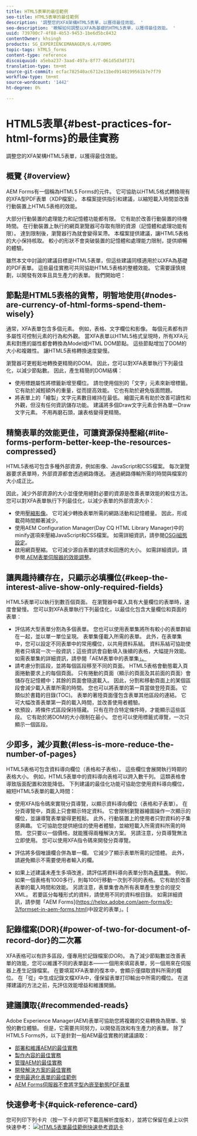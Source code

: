 ```yaml
---
title: HTML5表單的最佳範例
seo-title: HTML5表單的最佳範例
description: '調整您的XFA架構HTML5表單，以獲得最佳效能。 '
seo-description: '瞭解如何調整以XFA為基礎的HTML5表單，以獲得最佳效能。 '
uuid: 739700c7-4f88-4b53-9453-1be6d5bc8432
contentOwner: khsingh
products: SG_EXPERIENCEMANAGER/6.4/FORMS
topic-tags: hTML5_forms
content-type: reference
discoiquuid: a5eba237-3aad-497a-8f77-061d5d3df371
translation-type: tm+mt
source-git-commit: ecfac782540ac6712e11bed9148199561b7e7f79
workflow-type: tm+mt
source-wordcount: '1442'
ht-degree: 0%

---
```



# HTML5表單{#best-practices-for-html-forms}的最佳實務

調整您的XFA架構HTML5表單，以獲得最佳效能。

## 概覽 {#overview}

AEM Forms有一個稱為HTML5 Forms的元件。 它可協助以HTML5格式轉換現有的XFA型PDF表單（XDP檔案）。 本檔案提供指引和建議，以縮短載入時間並改善行動裝置上HTML5表格的效能。

大部分行動裝置的處理能力和記憶體功能都有限。 它有助於改善行動裝置的待機時間。 在行動裝置上執行的網頁瀏覽器可存取有限的資源（記憶體和處理功能有限）。 達到限制後，瀏覽器行為就會變得呆滯。 本檔案提供建議，讓HTML5表格的大小保持核取。 較小的形狀不會突破裝置的記憶體和處理能力限制，提供順暢的體驗。

雖然本文中討論的建議目標是HTML5表單，但這些建議同樣適用於以XFA為基礎的PDF表單。 這些最佳實務可共同協助HTML5表格的整體效能。 它需要謹慎規劃，以開發有效率且具生產力的表單。 我們開始吧：

## 節點是HTML5表格的貨幣，明智地使用{#nodes-are-currency-of-html-forms-spend-them-wisely}

通常，XFA表單包含多個元素。 例如，表格、文字欄位和影像。 每個元素都有許多屬性可控制元素的行為和外觀。 當XFA表單以HTML5格式呈現時，所有XFA元素和對應的屬性都會轉換為Model或HTML DOM節點。 這些節點增加了DOM的大小和複雜性。 讓HTML5表格轉換速度變慢。

瀏覽器可更輕鬆地轉換更精簡的DOM。 因此，您可以對XFA表單執行下列最佳化，以減少節點數。 因此，產生精簡的DOM結構：

* 使用標題屬性將標籤新增至欄位。 請勿使用個別的「文字」元素來新增標籤。 它有助於減輕額外的重量，從而提高效能。 它也有助於避免版面問題。
* 將表單上的「繪製」文字元素數目維持在最低。 繪圖元素有助於改善可讀性和外觀，但沒有任何資訊儲存功能。 建議將多個Draw文字元素合併為單一Draw文字元素。 不用再磨石頭，讓表格變得更精簡。

## 精簡表單的效能更佳，可讓資源保持壓縮{#lite-forms-perform-better-keep-the-resources-compressed}

HTML5表格可包含多種外部資源，例如影像、JavaScript和CSS檔案。 每次瀏覽器要求表單時，外部資源都會透過網路傳送。 通過網路傳輸所需的時間與檔案的大小成正比。

因此，減少外部資源的大小並僅使用絕對必要的資源是改善表單效能的較佳方法。 您可以對XFA表單執行下列最佳化，以減少表單的外部資源大小：

* 使用[壓縮影像](/help/assets/best-practices-for-optimizing-the-quality-of-your-images.md)。 它可減少轉換表單所需的網路活動和記憶體量。 因此，形成載荷時間顯著減少。
* 使用AEM Configuration Manager(Day CQ HTML Library Manager)中的minify選項來壓縮JavaScript和CSS檔案。 如需詳細資訊，請參閱[OSGi組態設定](/help/sites-deploying/osgi-configuration-settings.md)。
* 啟用網頁壓縮。 它可減少源自表單的請求和回應的大小。 如需詳細資訊，請參閱[ AEM表單伺服器的效能調整](https://helpx.adobe.com/aem-forms/6-3/performance-tuning-aem-forms.html)。

## 讓興趣持續存在，只顯示必填欄位{#keep-the-interest-alive-show-only-required-fields}

HTML5表單可以執行到數百個頁面。 在瀏覽器中載入具有大量欄位的表單時，速度會變慢。 您可以對XFA表單執行下列最佳化，以最佳化包含大量欄位和頁面的表單：

* 評估將大型表單分割為多個表單。 您也可以使用表單集將所有較小的表單群組在一起，並以單一單位呈現。 表單集僅載入所需的表單。 此外，在表單集中，您可以設定不同表單中的常用欄位，以共用資料系結。 資料系結可協助使用者只填寫一次一般資訊；這些資訊會自動填入後續的表格，大幅提升效能。 如需表單集的詳細資訊，請參閱「AEM表單中的表單集[」。](https://helpx.adobe.com/aem-forms/6-3/formset-in-aem-forms.html)
* 請考慮分割區段，並將每個區段移至不同的頁面。 HTML5表格會動態載入頁面捲動要求上的每個頁面。 只有捲動的頁面（顯示的頁面及其前面的頁面）會儲存在記憶體中；其餘的頁面會隨選載入。 因此，分割和移動頁面上的某個區段會減少載入表單所需的時間。 您也可以將表單的第一頁當做登陸頁面。 它類似於書籍的目錄(TOC)。 表單的著陸頁面僅包含表單其他區段的連結。 它可大幅改善表單第一頁的載入時間，並改善使用者體驗。
* 依預設，將條件式區段保持隱藏。 只有在符合特定條件時，才能顯示這些區段。 它有助於將DOM的大小限制在最小。 您也可以使用標籤式導覽，一次只顯示一個區段。

## 少即多，減少頁數{#less-is-more-reduce-the-number-of-pages}

HTML5表格可包含資料導向欄位（表格和子表格）。 這些欄位會展開執行時期的表格大小。 例如，HTML5表單中的資料導向表格可以跨入數千列。 這類表格會導致版面配置和效能降低。 下列建議的最佳化功能可協助您使用資料導向欄位，縮短HTML5表單的載入時間：

* 使用XFA指令碼來實現分頁導覽，以顯示資料導向欄位（表格和子表單）。 在分頁導覽中，頁面上只會顯示特定資料。 它會限制瀏覽器繪圖操作一次顯示的欄位，並讓導覽表單變得更輕鬆。 此外，行動裝置上的使用者只對資料的子集感興趣。 它可協助您提供絕佳的使用者體驗，並縮短載入所需資料所需的時間。 您只要以一個價格，就能獲得兩種解決方案。  另請注意，分頁導覽無法立即使用。 您可以使用XFA指令碼來開發分頁導覽。

* 評估將多個唯讀欄合併為單一欄。 它減少了顯示表單所需的記憶體。 此外，請避免顯示不需要使用者輸入的欄。
* 如果上述建議未產生多項改進，請評估將資料導向表單分割為[表單集](https://helpx.adobe.com/aem-forms/6-3/formset-in-aem-forms.html)。 例如，如果一個表格有1000多行，則每100行移動一次到不同的表格。 它有助於改善表單的載入時間和效能。  另請注意，表單集會為所有表單產生整合的提交XML。 若要區分每種形式的資料，請使用不同的資料根目錄。 如需詳細資訊，請參閱「AEM Forms](https://helpx.adobe.com/aem-forms/6-3/formset-in-aem-forms.html)中設定的表單」。[

## 記錄檔案(DOR){#power-of-two-for-document-of-record-dor}的二次冪

XFA表格可以有許多區段，僅專用於記錄檔案(DOR)。 為了減少節點數並改善表單的效能，您可以維護不同的表單副本——一個用來填寫表單，另一個用來在伺服器上產生記錄檔案。 在要填寫XFA表單的復本中，會顯示僅擷取資料所需的欄位。 在「從」中生成記錄文檔XFA中，僅保留表單打印輸出中所需的欄位。 在選擇建議的方法之前，先評估效能增益和維護開銷。

## 建議讀取{#recommended-reads}

Adobe Experience Manager(AEM)表單可協助您將複雜的交易轉換為簡單、愉悅的數位體驗。 但是，它需要共同努力，以開發高效和有生產力的表單。 除了HTML5 Forms外，以下是針對一般AEM最佳實務的建議讀取：

* [部署和維護AEM的最佳實務](/help/sites-deploying/best-practices.md)
* [製作內容的最佳實務](/help/sites-authoring/best-practices.md)
* [管理AEM的最佳實務](/help/sites-administering/administer-best-practices.md)
* [開發解決方案的最佳實務](/help/sites-developing/best-practices.md)
* [使用最適化表單的最佳範例](/help/forms/using/adaptive-forms-best-practices.md)
* [AEM Forms伺服器不會將字型內嵌至動態PDF表單](https://helpx.adobe.com/aem-forms/kb/aem-forms-server-does-not-embed-fonts-to-dynamic-pdf-form.html)

## 快速參考卡{#quick-reference-card}

您可列印下列卡片（按一下卡片即可下載高解析度版本），並將它保留在桌上以供快速參考：
[ ![HTML5表單最佳範例快速參考資訊卡](do-not-localize/best-practices_reference_card.png)](assets/html5_forms_best_practices_reference_card.pdf)